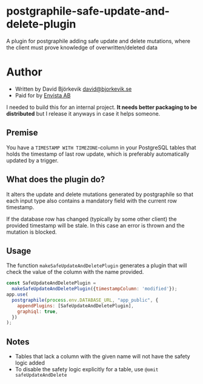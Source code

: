 # postgraphile-safe-update-and-delete-plugin
A plugin for postgraphile adding safe update and delete mutations, where the
client must prove knowledge of overwritten/deleted data

# Author
 * Written by David Björkevik <david@bjorkevik.se>
 * Paid for by [Envista AB](https://www.envista.se/)

I needed to build this for an internal project. **It needs better
packaging to be distributed** but I release it anyways in case it helps
someone.

## Premise

You have a `TIMESTAMP WITH TIMEZONE`-column in your PostgreSQL tables that
holds the timestamp of last row update, which is preferably automatically 
updated by a trigger.

## What does the plugin do?
It alters the update and delete mutations generated by postgraphile so that each
input type also contains a mandatory field with the current row timestamp.

If the database row has changed (typically by some other client) the provided 
timestamp will be stale. In this case an error is thrown and the mutation is
blocked.

## Usage

The function `makeSafeUpdateAndDeletePlugin` generates a plugin that will check
the value of the column with the name provided.

```javascript
const SafeUpdateAndDeletePlugin = 
  makeSafeUpdateAndDeletePlugin({timestampColumn: 'modified'});
app.use(
  postgraphile(process.env.DATABASE_URL, "app_public", {
    appendPlugins: [SafeUpdateAndDeletePlugin],
    graphiql: true,
  })
);
```

## Notes

 * Tables that lack a column with the given name will not have the safety
   logic added
 * To disable the safety logic explicitly for a table, use 
   `@omit safeUpdateAndDelete`
